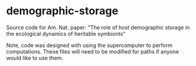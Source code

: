 # demographic-storage
Source code for Am. Nat. paper: "The role of host demographic storage in the ecological dynamics of heritable symbionts"

Note, code was designed with using the supercomputer to perform computations. These files will need to be
modified for paths if anyone would like to use them.
